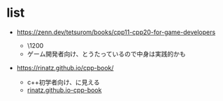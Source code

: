# list

* https://zenn.dev/tetsurom/books/cpp11-cpp20-for-game-developers
  * \1200
  * ゲーム開発者向け、とうたっているので中身は実践的かも

* https://rinatz.github.io/cpp-book/
  * c++初学者向け、に見える
  * [rinatz.github.io-cpp-book](./rinatz.github.io-cpp-book)
